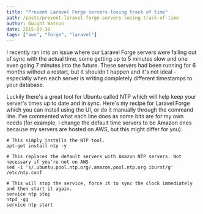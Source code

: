 ```yaml
---
title: "Prevent Laravel Forge servers losing track of time"
path: /posts/prevent-laravel-forge-servers-losing-track-of-time
author: Dwight Watson
date: 2015-07-30
tags: ["aws", "forge", "laravel"]
---
```


I recently ran into an issue where our Laravel Forge servers were falling out of sync with the actual time, some getting up to 5 minutes slow and one even going 7 minutes into the future. These servers had been running for 6 months without a restart, but it shouldn't happen and it's not ideal - especially when each server is writing completely different timestamps to your database.

Luckily there's a great tool for Ubuntu called NTP which will help keep your server's times up to date and in sync. Here's my recipe for Laravel Forge which you can install using the UI, or do it manually through the command line. I've commented what each line does as some bits are for my own needs (for example, I change the default time servers to be Amazon ones because my servers are hosted on AWS, but this might differ for you).

    # This simply installs the NTP tool.
    apt-get install ntp -y

    # This replaces the default servers with Amazon NTP servers. Not necessary if you're not on AWS
    sed -i 's/.ubuntu.pool.ntp.org/.amazon.pool.ntp.org iburst/g' /etc/ntp.conf

    # This will stop the service, force it to sync the clock immediately and then start it again.
    service ntp stop
    ntpd -gq
    service ntp start
